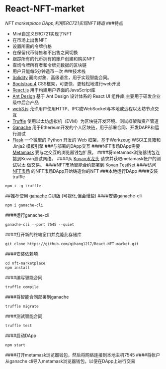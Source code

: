 #  React-NFT-market

<i>NFT marketplace DApp,利用ERC721实现NFT铸造</i>
###特点
- Mint自定义ERC721实现了NFT
- 在市场上出售NFT
- 设置所需的令牌价格
- 在保留代币待售和不出售之间切换
- 跟踪所有的代币拥有的账户创建和购买NFT
- 查询令牌所有者和令牌元数据的区块链
- 用户只能每5分钟造币一次
###技术栈
- [Solidity](https://docs.solidylang.org/) 面向对象、高级语言，用于实现智能合同。
- [Bootstrap 4](https://getbootstrap.com/) CSS框架，可更快、更轻松地进行web开发
- [React.js](https://reactjs.org/) 用于构建用户界面的JavaScript库
- [Ant Design](https://ant.design/index-cn) 基于 Ant Design 设计体系的 React UI 组件库,主要用于研发企业级中后台产品
- [web3.js](https://web3js.readthedocs.io/) 允许用户使用HTTP、IPC或WebSocket与本地或远程以太坊节点交互
- [Truffle](https://www.truflesuite.com/trufflee) 使用以太坊虚拟机（EVM）为区块链开发环境、测试框架和资产管道
- [Ganache](https://www.truflesuite.com/ganache) 用于Ethereum开发的个人区块链，用于部署合同、开发DAPP和运行测试
- [Flask](https://palletsprojects.com/p/flask/) 一个微型的 Python 开发的 Web 框架，基于Werkzeug WSGI工具箱和Jinja2 模板引擎
###与部署的DApp交互
####NFT市场DApp需要 [Metamask](https://metamask.io/) 要与之交互的浏览器钱包扩展。
####将metamask浏览器钱包连接到Kovan测试网络。
####从 [Kovan水龙头](https://gitter.im/kovan-testnet/faucet) 请求并获取metamask帐户的测试以太  做交易。
####NFT市场智能合约部署到 [Kovan TestNet](https://kovan.etherscan.io/address/)
####访问 [NFT市场](https://github.com/qihang1217/React-NFT-market.git) 的NFT市场DApp开始铸造你的NFT
###本地运行DApp
####安装truffle
```
npm i -g truffle
```
##推荐使用 [ganache GUI版](https://trufflesuite.com/ganache/) (可视化,但会慢些)
####安装ganache-cli
```
npm i ganache-cli
```
####运行ganache-cli
```
ganache-cli --port 7545 --quiet
```
####打开新的终端窗口并克隆此存储库
```
git clone https://github.com/qihang1217/React-NFT-market.git
```
####安装依赖项
```
cd nft-marketplace
npm install
```
####编写智能合同
```
truffle compile
```
####将智能合同部署到ganache
```
truffle migrate
```
####测试智能合同
```
truffle test
```
####启动DApp
```
npm start
```
####打开metamask浏览器钱包，然后将网络连接到本地主机7545
####将帐户从ganache cli导入metamask浏览器钱包，以便在DApp上进行交易